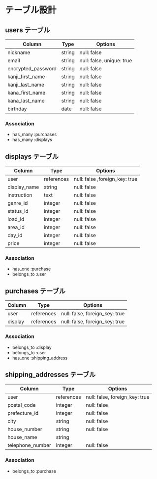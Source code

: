 # テーブル設計

## users テーブル

| Column             | Type    | Options                   |
| ------------------ | ------- | ------------------------- |
| nickname           | string  | null: false               |
| email              | string  | null: false, unique: true |
| encrypted_password | string  | null: false               |
| kanji_first_name   | string  | null: false               |
| kanji_last_name    | string  | null: false               |
| kana_first_name    | string  | null: false               |
| kana_last_name     | string  | null: false               |
| birthday           | date    | null: false               |

### Association

- has_many :purchases
- has_many :displays

## displays テーブル

| Column       | Type       | Options                       |
| ------------ | ---------- | ----------------------------- |
| user         | references | null: false ,foreign_key: true|
| display_name | string     | null: false                   |
| instruction  | text       | null: false                   |
| genre_id     | integer    | null: false                   |
| status_id    | integer    | null: false                   |
| load_id      | integer    | null: false                   |
| area_id      | integer    | null: false                   |
| day_id       | integer    | null: false                   |
| price        | integer    | null: false                   |


### Association

- has_one    :purchase
- belongs_to :user

## purchases テーブル

| Column      | Type       | Options                        |
| ----------- | ---------- | ------------------------------ |
| user        | references | null: false, foreign_key: true |
| display     | references | null: false, foreign_key: true |


### Association

- belongs_to :display
- belongs_to :user
- has_one :shipping_address

## shipping_addresses テーブル

| Column           | Type       | Options                        |
| ---------------- | ---------- | ------------------------------ |
| user             | references | null: false, foreign_key: true |
| postal_code      | integer    | null: false                    |
| prefecture_id    | integer    | null: false                    |
| city             | string     | null: false                    |
| house_number     | string     | null: false                    |
| house_name       | string     |                                |
| telephone_number | integer    | null: false                    |

### Association

- belongs_to :purchase
